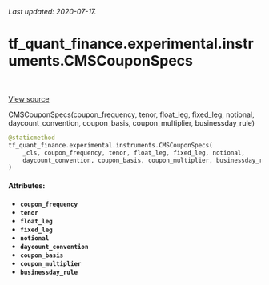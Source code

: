 <!--
This file is generated by a tool. Do not edit directly.
For open-source contributions the docs will be updated automatically.
-->

*Last updated: 2020-07-17.*

<div itemscope itemtype="http://developers.google.com/ReferenceObject">
<meta itemprop="name" content="tf_quant_finance.experimental.instruments.CMSCouponSpecs" />
<meta itemprop="path" content="Stable" />
<meta itemprop="property" content="__new__"/>
</div>

# tf_quant_finance.experimental.instruments.CMSCouponSpecs

<!-- Insert buttons and diff -->

<table class="tfo-notebook-buttons tfo-api" align="left">
</table>

<a target="_blank" href="https://github.com/google/tf-quant-finance/blob/master/tf_quant_finance/experimental/instruments/rates_common.py">View source</a>



CMSCouponSpecs(coupon_frequency, tenor, float_leg, fixed_leg, notional, daycount_convention, coupon_basis, coupon_multiplier, businessday_rule)

```python
@staticmethod
tf_quant_finance.experimental.instruments.CMSCouponSpecs(
    _cls, coupon_frequency, tenor, float_leg, fixed_leg, notional,
    daycount_convention, coupon_basis, coupon_multiplier, businessday_rule
)
```



<!-- Placeholder for "Used in" -->


#### Attributes:

* <b>`coupon_frequency`</b>
* <b>`tenor`</b>
* <b>`float_leg`</b>
* <b>`fixed_leg`</b>
* <b>`notional`</b>
* <b>`daycount_convention`</b>
* <b>`coupon_basis`</b>
* <b>`coupon_multiplier`</b>
* <b>`businessday_rule`</b>


